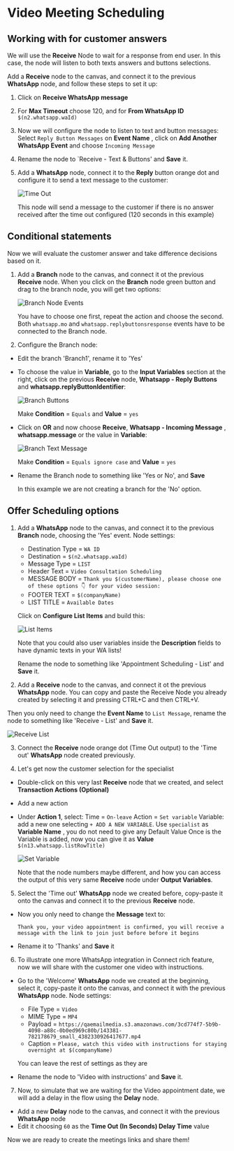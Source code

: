 # Video Meeting Scheduling

## Working with for customer answers 

We will use the **Receive** Node to wait for a response from end user. In this case, the node will listen to both texts answers and buttons selections.

Add a **Receive** node to the canvas, and connect it to the previous **WhatsApp** node, and follow these steps to set it up:

1. Click on **Receive WhatsApp message**

2. For **Max Timeout** choose 120, and for **From WhatsApp ID** `$(n2.whatsapp.waId)`

3. Now we will configure the node to listen to text and button messages:
    Select `Reply Button Messages` on **Event Name** , click on **Add Another WhatsApp Event** and choose `Incoming Message`

4. Rename the node to `Receive - Text & Buttons' and **Save** it.

5. Add a **WhatsApp** node, connect it to the **Reply** button orange dot and configure it to send a text message to the customer:

    ![Time Out](images/timeout.png)

    This node will send a message to the customer if there is no answer received after the time out configured (120 seconds in this example)

## Conditional statements

Now we will evaluate the customer answer and take difference decisions based on it.

1. Add a **Branch** node to the canvas, and connect it ot the previous **Receive** node. When you click on the **Branch** node green button and drag to the branch node, you will get two options:

    ![Branch Node Events](images/reply-events.png)

    You have to choose one first, repeat the action and choose the second. Both `whatsapp.mo` and `whatsapp.replybuttonsresponse` events have to be connected to the Branch node.

2. Configure the Branch node:

- Edit the branch 'Branch1', rename it to 'Yes'
- To choose the value in **Variable**, go to the **Input Variables** section at the right, click on the previous **Receive** node, **Whatsapp - Reply Buttons** and **whatsapp.replyButtonIdentifier**:


    ![Branch Buttons](images/branch-buttons.png)

    Make **Condition** = `Equals` and **Value** = `yes`

- Click on **OR** and now choose  **Receive**, **Whatsapp - Incoming Message** , **whatsapp.message** or the value in **Variable**:


    ![Branch Text Message](images/branch-text.png)

    Make **Condition** = `Equals ignore case` and **Value** = `yes`

- Rename the Branch node to something like 'Yes or No', and **Save**
    
    In this example we are not creating a branch for the 'No' option.

## Offer Scheduling options

1. Add a **WhatsApp** node to the canvas, and connect it to the previous **Branch** node, choosing the 'Yes' event. Node settings:
    - Destination Type = `WA ID`
    - Destination = `$(n2.whatsapp.waId)`
    - Message Type = `LIST`
    - Header Text = `Video Consultation Scheduling`
    - MESSAGE BODY = `Thank you $(customerName), please choose one of these options 👇 for your video session:`
    - FOOTER TEXT = `$(companyName)`
    - LIST TITLE = `Available Dates`

    Click on **Configure List Items** and build this:

    ![List Items](images/list-items.png)

    Note that you could also user variables inside the **Description** fields to have dynamic texts in your WA lists!

    Rename the node to something like 'Appointment Scheduling - List' and **Save** it.

2. Add a **Receive** node to the canvas, and connect it ot the previous **WhatsApp** node. You can copy and paste the Receive Node you already created by selecting it and pressing CTRL+C and then CTRL+V.

Then you only need to change the **Event Name** to `List Message`, rename the node to something like 'Receive - List' and **Save** it.

![Receive List](images/receive-list.png)

3. Connect the **Receive** node orange dot (Time Out output) to the 'Time out' **WhatsApp** node created previously.

4. Let's get now the customer selection for the specialist

- Double-click on this very last **Receive** node that we created, and select **Transaction Actions (Optional)**
- Add a new action
- Under **Action 1**, select:
    Time = `On-leave`
    Action = `Set variable`
    Variable: add a new one selecting `+ ADD A NEW VARIABLE`. Use `specialist` as **Variable Name** , you do not need to give any Default Value
    Once is the Variable is added, now you can give it as **Value** `$(n13.whatsapp.listRowTitle)`

    ![Set Variable](images/set-var.png)

    Note that the node numbers maybe different,  and how you can access the output of this very same **Receive** node under **Output Variables**.

5. Select the 'Time out' **WhatsApp** node we created before, copy-paste it onto the canvas and connect it to the previous **Receive** node.

- Now you only need to change the **Message** text to:

     `Thank you, your video appointment is confirmed, you will receive a message with the link to join just before before it begins`

- Rename it to 'Thanks' and **Save** it

6. To illustrate one more WhatsApp integration in Connect rich feature, now we will share with the customer one video with instructions.

- Go to the 'Welcome' **WhatsApp** node we created at the beginning, select it, copy-paste it onto the canvas, and connect it with the previous **WhatsApp** node. Node settings:

    - File Type = `Video`
    - MIME Type = `MP4`
    - Payload = `https://qaemailmedia.s3.amazonaws.com/3cd774f7-5b9b-4098-a88c-0b0ed969c80b/143381-782178679_small_4382330926417677.mp4`
    - Caption = `Please, watch this video with instructions for staying overnight at $(companyName)`

    You can leave the rest of settings as they are

- Rename the node to 'Video with instructions' and **Save** it.

7. Now, to simulate that we are waiting for the Video appointment date, we will add a delay in the flow using the **Delay** node.

- Add a new **Delay** node to the canvas, and connect it with the previous **WhatsApp** node
- Edit it choosing `60` as the **Time Out (In Seconds) Delay Time** value

Now we are ready to create the meetings links and share them!


